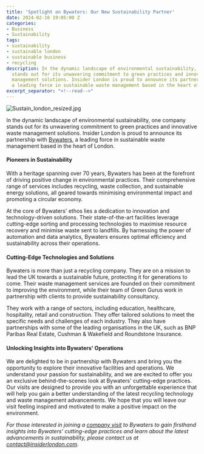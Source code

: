 ```yaml
---
title: 'Spotlight on Bywaters: Our New Sustainability Partner'
date: 2024-02-16 19:05:00 Z
categories:
- Business
- Sustainability
tags:
- sustainability
- sustainable london
- sustainable business
- recycling
description: In the dynamic landscape of environmental sustainability, one company
  stands out for its unwavering commitment to green practices and innovative waste
  management solutions. Insider London is proud to announce its partnership with Bywaters,
  a leading force in sustainable waste management based in the heart of London.
excerpt_separator: "<!--read-->"
---
```


![Sustain_london_resized.jpg](/uploads/Sustain_london_resized.jpg)

In the dynamic landscape of environmental sustainability, one company stands out for its unwavering commitment to green practices and innovative waste management solutions. Insider London is proud to announce its partnership with [Bywaters](https://www.bywaters.co.uk/), a leading force in sustainable waste management based in the heart of London.

<!--read-->

#### Pioneers in Sustainability

With a heritage spanning over 70 years, Bywaters has been at the forefront of driving positive change in environmental practices. Their comprehensive range of services includes recycling, waste collection, and sustainable energy solutions, all geared towards minimising environmental impact and promoting a circular economy.

At the core of Bywaters' ethos lies a dedication to innovation and technology-driven solutions. Their state-of-the-art facilities leverage cutting-edge sorting and processing technologies to maximise resource recovery and minimise waste sent to landfills. By harnessing the power of automation and data analytics, Bywaters ensures optimal efficiency and sustainability across their operations.

#### Cutting-Edge Technologies and Solutions

Bywaters is more than just a recycling company. They are on a mission to lead the UK towards a sustainable future, protecting it for generations to come. Their waste management services are founded on their commitment to improving the environment, while their team of Green Gurus work in partnership with clients to provide sustainability consultancy.

They work with a range of sectors, including education, healthcare, hospitality, retail and construction. They offer tailored solutions to meet the specific needs and challenges of each industry. They also have partnerships with some of the leading organisations in the UK, such as BNP Paribas Real Estate, Cushman & Wakefield and Roundstone Insurance.

#### Unlocking Insights into Bywaters' Operations

We are delighted to be in partnership with Bywaters and bring you the opportunity to explore their innovative facilities and operations. We understand your passion for sustainability, and we are excited to offer you an exclusive behind-the-scenes look at Bywaters' cutting-edge practices. Our visits are designed to provide you with an unforgettable experience that will help you gain a better understanding of the latest recycling technology and waste management advancements. We hope that you will leave our visit feeling inspired and motivated to make a positive impact on the environment.

*For those interested in joining a [company visit](https://www.insiderlondon.com/london/company-visits/) to Bywaters to gain firsthand insights into Bywaters' cutting-edge practices and learn about the latest advancements in sustainability, please contact us at [contact@insiderlondon.com](mailto:contact@insiderlondon.com).*